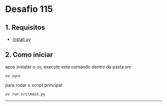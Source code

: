 
# Desafio 115

## 1. Requisitos

- [install uv](https://docs.astral.sh/uv/getting-started/installation/)

## 2. Como iniciar

apos instalar o uv, execute este comando dentro da pasta src

`uv sync`

para rodar o script principal

`uv run src\main.py`

------------------------
